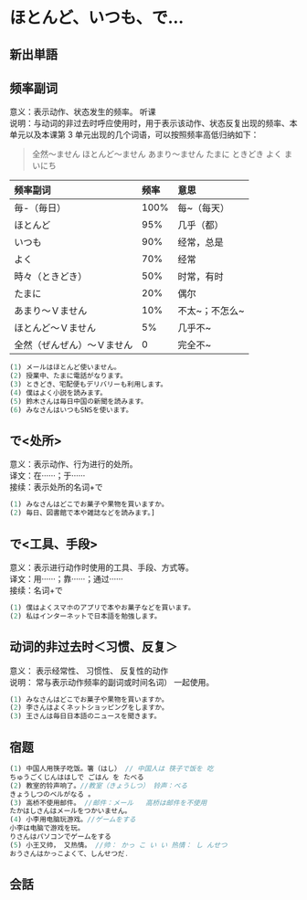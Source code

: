 # ほとんど、いつも、で...

## 新出単語

<vue-audio file="../audio/5-1-たんご.mp3" loop />

## 频率副词

意义：表示动作、状态发生的频率。 听课  
说明：与动词的非过去时呼应使用时，用于表示该动作、状态反复出现的频率、本单元以及本课第 3 单元出现的几个词语，可以按照频率高低归纳如下：

> 全然～ません ほとんど～ません あまり～ません たまに ときどき よく まいにち

| 频率副词                   | 频率 | 意思           |
| :------------------------- | :--- | :------------- |
| 毎-（毎日）                | 100% | 每~（每天）    |
| ほとんど                   | 95%  | 几乎（都）     |
| いつも                     | 90%  | 经常，总是     |
| よく                       | 70%  | 经常           |
| 時々（ときどき）           | 50%  | 时常，有时     |
| たまに                     | 20%  | 偶尔           |
| あまり～Ｖません           | 10%  | 不太~；不怎么~ |
| ほとんど～Ｖません         | 5%   | 几乎不~        |
| 全然（ぜんぜん）～Ｖません | 0    | 完全不~        |

```ts
(1) メールはほとんど使いません。
(2) 授業中、たまに電話がなります。
(3) ときどき、宅配便もデリバリーも利用します。
(4) 僕はよく小説を読みます。
(5) 鈴木さんは毎日中国の新聞を読みます。
(6) みなさんはいつもSNSを使います。
```

## で<处所>

意义：表示动作、行为进行的处所。  
译文：在······；于······  
接续：表示处所的名词+で

```ts
(1) みなさんはどこでお菓子や果物を買いますか。
(2) 毎日、図書館で本や雑誌などを読みます。]
```

## で<工具、手段>

意义：表示进行动作时使用的工具、手段、方式等。  
译文：用······；靠······；通过······  
接续：名词+で

```ts
(1) 僕はよくスマホのアプリで本やお菓子などを買います。
(2) 私はインターネットで日本語を勉強します。
```

## 动词的非过去时＜习惯、反复＞

意义： 表示经常性、 习惯性、 反复性的动作  
说明： 常与表示动作频率的副词或时间名词） 一起使用。

```ts
(1) みなさんはどこでお菓子や果物を買いますか。
(2) 李さんはよくネットショッピングをしますか。
(3) 王さんは毎日日本語のニュースを聞きます。
```

## 宿题

```ts
(1) 中国人用筷子吃饭。箸（はし） // 中国人は 筷子で饭を 吃
ちゅうごくじんははしで ごはん を たべる
(2) 教室的铃声响了。//教室（きょうしつ） 铃声：べる
きょうしつのベルがなる 。
(3) 高桥不使用邮件。 //邮件：メール   高桥は邮件を不使用
たかはしさんはメールをつかいません。
(4) 小李用电脑玩游戏。//ゲームをする
小李は电脑で游戏を玩。
りさんはパソコンでゲームをする
(5) 小王又帅， 又热情。 //帅： かっ こ い い 热情： し んせつ
おうさんはかっこよくて、しんせつだ.
```
## 会話

<vue-audio file="../audio/5-1-かいわ.mp3" loop=true></vue-audio>